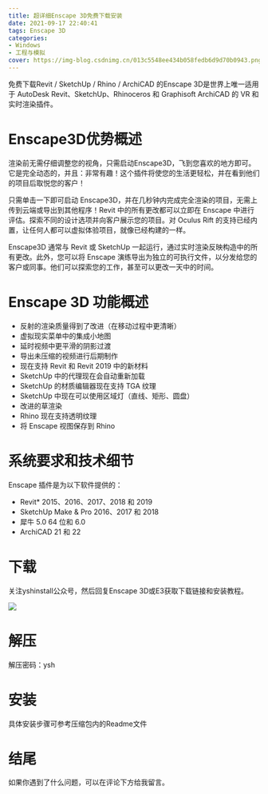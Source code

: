 ```yaml
---
title: 超详细Enscape 3D免费下载安装
date: 2021-09-17 22:40:41
tags: Enscape 3D
categories: 
- Windows
- 工程与模拟
cover: https://img-blog.csdnimg.cn/013c5548ee434b058fedb6d9d70b0943.png
---
```


免费下载Revit / SketchUp / Rhino / ArchiCAD 的Enscape 3D是世界上唯一适用于 AutoDesk Revit、SketchUp、Rhinoceros 和 Graphisoft ArchiCAD 的 VR 和实时渲染插件。

# Enscape3D优势概述
渲染前无需仔细调整您的视角，只需启动Enscape3D，飞到您喜欢的地方即可。它是完全动态的，并且：非常有趣！这个插件将使您的生活更轻松，并在看到他们的项目后取悦您的客户！

只需单击一下即可启动 Enscape3D，并在几秒钟内完成完全渲染的项目，无需上传到云端或导出到其他程序！Revit 中的所有更改都可以立即在 Enscape 中进行评估。探索不同的设计选项并向客户展示您的项目。对 Oculus Rift 的支持已经内置，让任何人都可以虚拟体验项目，就像已经构建的一样。

Enscape3D 通常与 Revit 或 SketchUp 一起运行，通过实时渲染反映构造中的所有更改。此外，您可以将 Enscape 演练导出为独立的可执行文件，以分发给您的客户或同事。他们可以探索您的工作，甚至可以更改一天中的时间。

# Enscape 3D 功能概述
- 反射的渲染质量得到了改进（在移动过程中更清晰）
- 虚拟现实菜单中的集成小地图
- 延时视频中更平滑的阴影过渡
- 导出未压缩的视频进行后期制作
- 现在支持 Revit 和 Revit 2019 中的新材料
- SketchUp 中的代理现在会自动重新加载
- SketchUp 的材质编辑器现在支持 TGA 纹理
- SketchUp 中现在可以使用区域灯（直线、矩形、圆盘）
- 改进的草渲染
- Rhino 现在支持透明纹理
- 将 Enscape 视图保存到 Rhino

# 系统要求和技术细节
Enscape 插件是为以下软件提供的：

- Revit* 2015、2016、2017、2018 和 2019
- SketchUp Make & Pro 2016、2017 和 2018
- 犀牛 5.0 64 位和 6.0
- ArchiCAD 21 和 22

# 下载
关注yshinstall公众号，然后回复Enscape 3D或E3获取下载链接和安装教程。

![](https://img-blog.csdnimg.cn/f824f9d6c4ca40549a3d02de1938c17c.jpg#pic_center)

# 解压
解压密码：ysh

# 安装
具体安装步骤可参考压缩包内的Readme文件

# 结尾
如果你遇到了什么问题，可以在评论下方给我留言。

